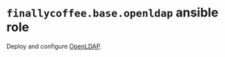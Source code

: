 # `finallycoffee.base.openldap` ansible role

Deploy and configure [OpenLDAP](https://www.openldap.org/).
